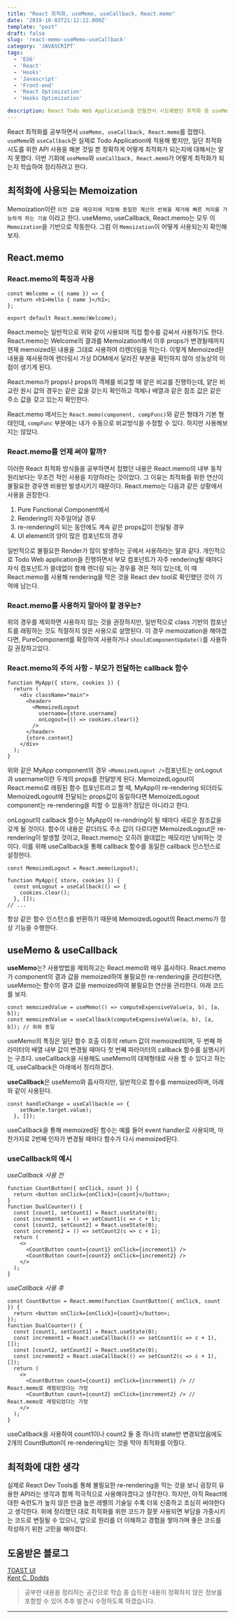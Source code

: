 ```yaml
---
title: "React 최적화, useMemo, useCallback, React.memo"
date: '2019-10-03T21:12:22.000Z'
template: "post"
draft: false
slug: 'react-memo-useMemo-useCallback'
category: 'JAVASCRIPT'
tags:
  - 'ES6'
  - 'React'
  - 'Hooks'
  - 'Javascript'
  - 'Front-end'
  - 'React Optimization'
  - 'Hooks Optimization'

description: React Todo Web Application을 만들면서 시도해봤던 최적화 중 useMemo와 useCallback, 그리고 그와 비슷한 React.memo에 대한 정리를 하고자한다.
---
```


React 최적화를 공부하면서 `useMemo, useCallback, React.memo`를 접했다. `useMemo`와 `useCallback`은 실제로 Todo Application에 적용해 봤지만, 일단 최적화 시도를 위한 API 사용을 해본 것일 뿐 정확하게 어떻게 최적화가 되는지에 대해서는 알지 못했다. 이번 기회에 `useMemo`와 `useCallback, React.mem`o가 어떻게 최적화가 되는지 학습하여 정리하려고 한다.

## 최적화에 사용되는 Memoization

Memoization이란 `이전 값을 메모리에 저장해 동일한 계산의 반복을 제거해 빠른 처리를 가능하게 하는 기술` 이라고 한다. useMemo, useCallback, React.memo는 모두 이 `Memoization`을 기반으로 작동한다. 그럼 이 `Memoization`이 어떻게 사용되는지 확인해보자.

## React.memo

### React.memo의 특징과 사용

```
const Welcome = ({ name }) => {
  return <h1>Hello { name }</h1>;
};

export default React.memo(Welcome);
```

React.memo는 일반적으로 위와 같이 사용되며 직접 함수를 감싸서 사용하기도 한다. React.memo는 Welcome의 결과를 Memoization해서 이후 props가 변경될때까지 현재 memoized된 내용을 그대로 사용하여 리렌더링을 막는다. 이렇게 Memoized된 내용을 재사용하여 렌더링시 가상 DOM에서 달라진 부분을 확인하지 않아 성능상의 이점이 생기게 된다.

React.memo가 props나 props의 객체를 비교할 때 얕은 비교를 진행하는데, 얕은 비교란 원시 값의 경우는 같은 값을 갖는지 확인하고 객체나 배열과 같은 참조 값은 같은 주소 값을 갖고 있는지 확인한다.

React.memo 메서드는 `React.memo(component, compFunc)`와 같은 형태가 기본 형태인데, `compFunc` 부분에는 내가 수동으로 비교방식을 수정할 수 있다. 하지만 사용해보지는 않았다.

### React.memo를 언제 써야 할까?
이러한 React 최적화 방식들을 공부하면서 접했던 내용은 React.memo의 내부 동작 원리보다는 무조건 적인 사용을 지양하라는 것이었다. 그 이유는 최적화를 위한 연산이 불필요한 경우엔 비용만 발생시키기 때문이다. React.memo는 다음과 같은 상황에서 사용을 권장한다.

1. Pure Functional Component에서
2. Rendering이 자주일어날 경우
3. re-rendering이 되는 동안에도 계속 같은 props값이 전달될 경우
4. UI element의 양이 많은 컴포넌트의 경우

일반적으로 불필요한 Render가 많이 발생하는 곳에서 사용하라는 말과 같다. 개인적으로 Todo Web application을 진행하면서 부모 컴포넌트가 자주 rendering될 때마다 자식 컴포넌트가 쓸데없이 함께 렌더링 되는 경우를 겪은 적이 있는데, 이 때 React.memo를 사용해 rendering을 막은 것을 React dev tool로 확인했던 것이 기억에 남는다.

### React.memo를 사용하지 말아야 할 경우는?

위의 경우를 제외하면 사용하지 않는 것을 권장하지만, 일반적으로 class 기반의 컴포넌트를 래핑하는 것도 적절하지 않은 사용으로 설명된다. 이 경우 memoization을 해야겠다면, PureComponent를 확장하여 사용하거나 `shouldComponentUpdate()`를 사용하길 권장하고있다.

### React.memo의 주의 사항 - 부모가 전달하는 callback 함수

```
function MyApp({ store, cookies }) {
  return (
    <div className="main">
      <header>
        <MemoizedLogout
          username={store.username}
          onLogout={() => cookies.clear()}
        />
      </header>
      {store.content}
    </div>
  );
}
```

위와 같은 MyApp component의 경우 `<MemoizedLogout />`컴포넌트는 onLogout과 username이란 두개의 props를 전달받게 된다. MemoizedLogout이 React.memo로 래핑된 함수 컴포넌트라고 할 때, MyApp이 re-rendering 되더라도 MemoizedLogout에 전달되는 props값이 동일하다면 MemoizedLogout component는 re-rendering을 피할 수 있을까? 정답은 아니라고 한다.

onLogout의 callback 함수는 MyApp이 re-rendring이 될 때마다 새로운 참조값을 갖게 될 것이다. 함수의 내용은 같더라도 주소 값이 다르다면 MemoizedLogout은 re-rendering이 발생할 것이고, React.memo는 오히려 쓸데없는 메모리만 낭비하는 것이다.
이를 위해 useCallback을 통해 callback 함수를 동일한 callback 인스턴스로 설정한다.
```
const MemoizedLogout = React.memo(Logout);

function MyApp({ store, cookies }) {
  const onLogout = useCallback(() => {
    cookies.clear();
  }, []);
// ...
```
항상 같은 함수 인스턴스를 반환하기 때문에 MemoizedLogout의 React.memo가 정상 기능을 수행한다.

## useMemo & useCallback

**useMemo**는? 사용방법을 제외하고는 React.memo와 매우 흡사하다. React.memo가 component의 결과 값을 memoized하여 불필요한 re-rendering을 관리한다면, useMemo는 함수의 결과 값을 memoized하여 불필요한 연산을 관리한다. 아래 코드를 보자.

```
const memoizedValue = useMemo(() => computeExpensiveValue(a, b), [a, b]);
const memoizedValue = useCallback(computeExpensiveValue(a, b), [a, b]); // 위와 동일
```

useMemo의 특징은 일단 함수 호출 이후의 return 값이 memoized되며, 두 번째 파라미터의 배열 내부 값이 변경될 때마다 첫 번째 파라미터의 callback 함수를 실행시키는 구조다. useCallback을 사용해도 useMemo의 대체형태로 사용 할 수 있다고 하는데, useCallback은 아래에서 정리하겠다.

**useCallback**은 useMemo와 흡사하지만, 일반적으로 함수를 memoized하며, 아래와 같이 사용된다.
```
const handleChange = useCallback(e => {
    setNum(e.target.value);
  }, []);
```
useCallback을 통해 memoized된 함수는 예를 들어 event handler로 사용되며, 마찬가지로 2번째 인자가 변경될 때마다 함수가 다시 memoized된다.

### useCallback의 예시

*useCallback 사용 전*
```
function CountButton({ onClick, count }) {
  return <button onClick={onClick}>{count}</button>;
}
function DualCounter() {
  const [count1, setCount1] = React.useState(0);
  const increment1 = () => setCount1(c => c + 1);
  const [count2, setCount2] = React.useState(0);
  const increment2 = () => setCount2(c => c + 1);
  return (
    <>
      <CountButton count={count1} onClick={increment1} />
      <CountButton count={count2} onClick={increment2} />
    </>
  );
}
```

*useCallback 사용 후*
```
const CountButton = React.memo(function CountButton({ onClick, count }) {
  return <button onClick={onClick}>{count}</button>;
});
function DualCounter() {
  const [count1, setCount1] = React.useState(0);
  const increment1 = React.useCallback(() => setCount1(c => c + 1), []);
  const [count2, setCount2] = React.useState(0);
  const increment2 = React.useCallback(() => setCount2(c => c + 1), []);
  return (
    <>
      <CountButton count={count1} onClick={increment1} /> // React.memo로 래핑되었다는 가정
      <CountButton count={count2} onClick={increment2} /> // React.memo로 래핑되었다는 가정
    </>
  );
}
```
useCallback을 사용하여 count1이나 count2 둘 중 하나의 state만 변경되었음에도 2개의 CountButton이 re-rendering되는 것을 막아 최적화를 이뤘다.

## 최적화에 대한 생각
실제로 React Dev Tools를 통해 불필요한 re-rendering을 막는 것을 보니 굉장히 유용한 API라는 생각과 함께 적극적으로 사용해야겠다고 생각한다. 하지만, 아직 React에 대한 숙련도가 높지 않은 만큼 높은 레벨의 기술일 수록 더욱 신중하고 조심히 써야한다고 생각한다. 위에 정리했던 대로 최적화를 위한 코드가 잘못 사용되면 부담을 가중시키는 코드로 변질될 수 있으니, 앞으로 원리를 더 이해하고 경험을 쌓아가며 좋은 코드를 작성하기 위한 고민을 해야겠다.



## 도움받은 블로그

[TOAST UI](https://ui.toast.com/weekly-pick/ko_20190731/)  
[Kent C. Dodds](https://kentcdodds.com/blog/usememo-and-usecallback)  

> 공부한 내용을 정리하는 공간으로 학습 중 습득한 내용이 정확하지 않은 정보를 포함할 수 있어 추후 발견시 수정하도록 하겠습니다.

---
